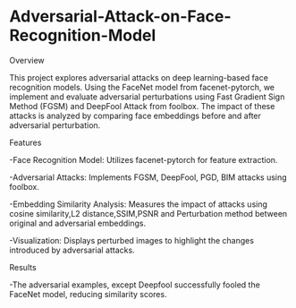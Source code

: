 # Adversarial-Attack-on-Face-Recognition-Model

Overview

This project explores adversarial attacks on deep learning-based face recognition models. Using the FaceNet model from facenet-pytorch, we implement and evaluate adversarial perturbations using Fast Gradient Sign Method (FGSM) and DeepFool Attack from foolbox. The impact of these attacks is analyzed by comparing face embeddings before and after adversarial perturbation.

Features

-Face Recognition Model: Utilizes facenet-pytorch for feature extraction.

-Adversarial Attacks: Implements FGSM, DeepFool, PGD, BIM attacks using foolbox.

-Embedding Similarity Analysis: Measures the impact of attacks using cosine similarity,L2 distance,SSIM,PSNR and Perturbation method between original and adversarial embeddings.

-Visualization: Displays perturbed images to highlight the changes introduced by adversarial attacks.

Results

-The adversarial examples, except Deepfool successfully fooled the FaceNet model, reducing similarity scores.



